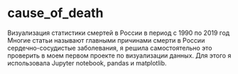 # cause_of_death
Визуализация статистики смертей в России в период с 1990 по 2019 год
Многие статьи называют главными причинами смерти в России сердечно-сосудистые заболевания, я решила самостоятельно это проверить в моем первом проекте по визуализации данных.
Для этого я использовала Jupyter notebook, pandas и matplotlib.
